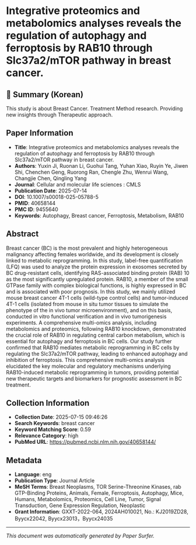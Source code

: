 # Integrative proteomics and metabolomics analyses reveals the regulation of autophagy and ferroptosis by RAB10 through Slc37a2/mTOR pathway in breast cancer.

## 📝 Summary (Korean)
This study is about Breast Cancer. Treatment Method research. Providing new insights through Therapeutic approach.

## Paper Information
- **Title**: Integrative proteomics and metabolomics analyses reveals the regulation of autophagy and ferroptosis by RAB10 through Slc37a2/mTOR pathway in breast cancer.
- **Authors**: Yuxin Ji, Ruonan Li, Guohui Tang, Yuhan Xiao, Ruyin Ye, Jiwen Shi, Chenchen Geng, Ruorong Ran, Chengle Zhu, Wenrui Wang, Changjie Chen, Qingling Yang
- **Journal**: Cellular and molecular life sciences : CMLS
- **Publication Date**: 2025-07-14
- **DOI**: 10.1007/s00018-025-05788-5
- **PMID**: 40658144
- **PMC ID**: 9455640
- **Keywords**: Autophagy, Breast cancer, Ferroptosis, Metabolism, RAB10

## Abstract
Breast cancer (BC) is the most prevalent and highly heterogeneous malignancy affecting females worldwide, and its development is closely linked to metabolic reprogramming. In this study, label-free quantification (LFQ) was used to analyze the protein expression in exosomes secreted by BC drug-resistant cells, identifying RAS-associated binding protein (RAB) 10 as the most significantly upregulated protein. RAB10, a member of the small GTPase family with complex biological functions, is highly expressed in BC and is associated with poor prognosis. In this study, we mainly utilized mouse breast cancer 4T-1 cells (wild-type control cells) and tumor-induced 4T-1 cells (isolated from mouse in situ tumor tissues to simulate the phenotype of the in vivo tumor microenvironment), and on this basis, conducted in vitro functional verification and in vivo tumorigenesis experiments. A comprehensive multi-omics analysis, including metabolomics and proteomics, following RAB10 knockdown, demonstrated the crucial role of RAB10 in regulating central carbon metabolism, which is essential for autophagy and ferroptosis in BC cells. Our study further confirmed that RAB10 mediates metabolic reprogramming in BC cells by regulating the Slc37a2/mTOR pathway, leading to enhanced autophagy and inhibition of ferroptosis. This comprehensive multi-omics analysis elucidated the key molecular and regulatory mechanisms underlying RAB10-induced metabolic reprogramming in tumors, providing potential new therapeutic targets and biomarkers for prognostic assessment in BC treatment.

## Collection Information
- **Collection Date**: 2025-07-15 09:46:26
- **Search Keywords**: breast cancer
- **Keyword Matching Score**: 0.59
- **Relevance Category**: high
- **PubMed URL**: https://pubmed.ncbi.nlm.nih.gov/40658144/

## Metadata
- **Language**: eng
- **Publication Type**: Journal Article
- **MeSH Terms**: Breast Neoplasms, TOR Serine-Threonine Kinases, rab GTP-Binding Proteins, Animals, Female, Ferroptosis, Autophagy, Mice, Humans, Metabolomics, Proteomics, Cell Line, Tumor, Signal Transduction, Gene Expression Regulation, Neoplastic
- **Grant Information**: GXXT-2022-064, 2024AH010021, No.: KJ2019ZD28, Byycx22042, Byycx23013，Byycx24035

---
*This document was automatically generated by Paper Surfer.*
